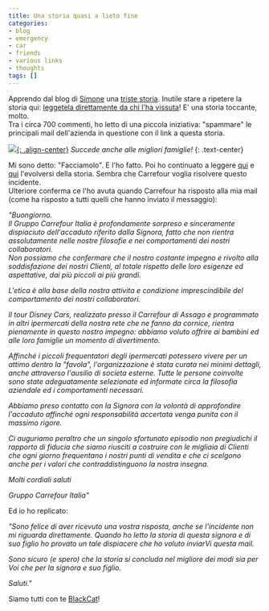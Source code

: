 ```yaml
---
title: Una storia quasi a lieto fine
categories:
- blog
- emergency
- car
- friends
- various links
- thoughts
tags: []
---
```

Apprendo dal blog di [Simone](http://ubuntista.wordpress.com/
"http://ubuntista.wordpress.com/" ) una [triste
storia](http://ubuntista.wordpress.com/2008/09/17/carrefour-e-il-bimbo-di-black-cat/
"http://ubuntista.wordpress.com/2008/09/17/carrefour-e-il-bimbo-di-black-cat/" ).
Inutile stare a ripetere la storia qui: [leggetela direttamente
da chi l'ha vissuta](http://blackcat.bloggy.biz/archive/3280.html
"http://blackcat.bloggy.biz/archive/3280.html" )! E' una storia toccante,
molto.  
Tra i circa 700 commenti, ho letto di una piccola iniziativa:
"spammare" le principali mail dell'azienda in questione con il link a questa
storia.  

[![]({{site.url}}/images/carrefour.jpg){: .align-center}]({{site.url}}/images/carrefour.jpg)
_Succede anche alle migliori famiglie!_
{: .text-center}

Mi sono detto: "Facciamolo". E l'ho fatto. Poi ho continuato a leggere
[qui](http://blackcat.bloggy.biz/archive/3282.html
"http://blackcat.bloggy.biz/archive/3282.html" ) e
[qui](http://blackcat.bloggy.biz/archive/3287.html
"http://blackcat.bloggy.biz/archive/3287.html" ) l'evolversi della storia.
Sembra che Carrefour voglia risolvere questo incidente.  
Ulteriore conferma ce l'ho avuta quando Carrefour ha risposto alla mia mail
(come ha risposto a tutti quelli che hanno inviato il messaggio):

_"Buongiorno.  
Il Gruppo Carrefour Italia è profondamente sorpreso e sinceramente dispiaciuto
dell'accaduto riferito dalla Signora, fatto che non rientra assolutamente
nelle nostre filosofie e nei comportamenti dei nostri collaboratori.  
Non possiamo che confermare che il nostro costante impegno e rivolto alla
soddisfazione dei nostri Clienti, al totale rispetto delle loro esigenze ed
aspettative, dai più piccoli ai più grandi._  

_L'etica è alla base della nostra attivita e condizione imprescindibile del
comportamento dei nostri collaboratori._

_Il tour Disney Cars, realizzato presso il Carrefour di Assago e programmato
in altri ipermercati della nostra rete che ne fanno da cornice, rientra
pienamente in questo nostro impegno: abbiamo voluto offrire ai bambini ed alle
loro famiglie un momento di divertimento._

_Affinché i piccoli frequentatori degli ipermercati potessero vivere per un
attimo dentro la "favola", l'organizzazione è stata curata nei minimi
dettagli, anche attraverso l'ausilio di societa esterne. Tutte le persone
coinvolte sono state adeguatamente selezionate ed informate circa la filosofia
aziendale ed i comportamenti necessari._

_Abbiamo preso contatto con la Signora con la volontà di approfondire
l'accaduto affinché ogni responsabilità accertata venga punita con il massimo
rigore._

_Ci auguriamo peraltro che un singolo sfortunato episodio non pregiudichi il
rapporto di fiducia che siamo riusciti a costruire con le migliaia di Clienti
che ogni giorno frequentano i nostri punti di vendita e che ci scelgono anche
per i valori che contraddistinguono la nostra insegna._

_Molti cordiali saluti_

_Gruppo Carrefour Italia"_

Ed io ho replicato:

_"Sono felice di aver ricevuto una vostra risposta, anche se l'incidente non
mi riguarda direttamente. Quando ho letto la storia di questa signora e di suo
figlio ho provato un tale dispiacere che ho voluto inviarVi questa mail._

_Sono sicuro (e spero) che la storia si concluda nel migliore dei modi sia per
Voi che per la signora e suo figlio._

_Saluti."_

Siamo tutti con te [BlackCat](http://blackcat.bloggy.biz/
"http://blackcat.bloggy.biz/" )!

